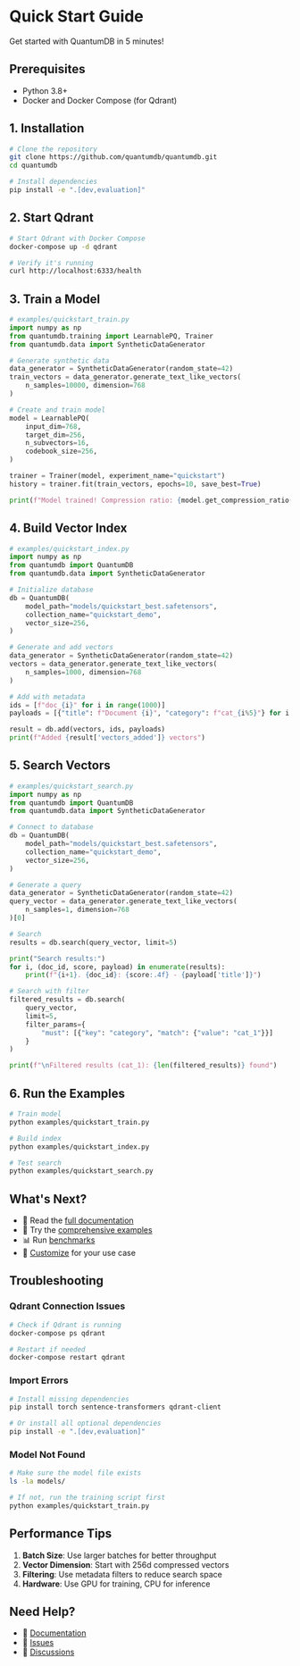 # Quick Start Guide

Get started with QuantumDB in 5 minutes!

## Prerequisites

- Python 3.8+
- Docker and Docker Compose (for Qdrant)

## 1. Installation

```bash
# Clone the repository
git clone https://github.com/quantumdb/quantumdb.git
cd quantumdb

# Install dependencies
pip install -e ".[dev,evaluation]"
```

## 2. Start Qdrant

```bash
# Start Qdrant with Docker Compose
docker-compose up -d qdrant

# Verify it's running
curl http://localhost:6333/health
```

## 3. Train a Model

```python
# examples/quickstart_train.py
import numpy as np
from quantumdb.training import LearnablePQ, Trainer
from quantumdb.data import SyntheticDataGenerator

# Generate synthetic data
data_generator = SyntheticDataGenerator(random_state=42)
train_vectors = data_generator.generate_text_like_vectors(
    n_samples=10000, dimension=768
)

# Create and train model
model = LearnablePQ(
    input_dim=768,
    target_dim=256,
    n_subvectors=16,
    codebook_size=256,
)

trainer = Trainer(model, experiment_name="quickstart")
history = trainer.fit(train_vectors, epochs=10, save_best=True)

print(f"Model trained! Compression ratio: {model.get_compression_ratio():.1f}x")
```

## 4. Build Vector Index

```python
# examples/quickstart_index.py
import numpy as np
from quantumdb import QuantumDB
from quantumdb.data import SyntheticDataGenerator

# Initialize database
db = QuantumDB(
    model_path="models/quickstart_best.safetensors",
    collection_name="quickstart_demo",
    vector_size=256,
)

# Generate and add vectors
data_generator = SyntheticDataGenerator(random_state=42)
vectors = data_generator.generate_text_like_vectors(
    n_samples=1000, dimension=768
)

# Add with metadata
ids = [f"doc_{i}" for i in range(1000)]
payloads = [{"title": f"Document {i}", "category": f"cat_{i%5}"} for i in range(1000)]

result = db.add(vectors, ids, payloads)
print(f"Added {result['vectors_added']} vectors")
```

## 5. Search Vectors

```python
# examples/quickstart_search.py
import numpy as np
from quantumdb import QuantumDB
from quantumdb.data import SyntheticDataGenerator

# Connect to database
db = QuantumDB(
    model_path="models/quickstart_best.safetensors",
    collection_name="quickstart_demo",
    vector_size=256,
)

# Generate a query
data_generator = SyntheticDataGenerator(random_state=42)
query_vector = data_generator.generate_text_like_vectors(
    n_samples=1, dimension=768
)[0]

# Search
results = db.search(query_vector, limit=5)

print("Search results:")
for i, (doc_id, score, payload) in enumerate(results):
    print(f"{i+1}. {doc_id}: {score:.4f} - {payload['title']}")

# Search with filter
filtered_results = db.search(
    query_vector,
    limit=5,
    filter_params={
        "must": [{"key": "category", "match": {"value": "cat_1"}}]
    }
)

print(f"\nFiltered results (cat_1): {len(filtered_results)} found")
```

## 6. Run the Examples

```bash
# Train model
python examples/quickstart_train.py

# Build index
python examples/quickstart_index.py

# Test search
python examples/quickstart_search.py
```

## What's Next?

- 📖 Read the [full documentation](README.md)
- 🧪 Try the [comprehensive examples](examples/)
- 📊 Run [benchmarks](examples/03_search.py)
- 🔧 [Customize](README.md#api-reference) for your use case

## Troubleshooting

### Qdrant Connection Issues

```bash
# Check if Qdrant is running
docker-compose ps qdrant

# Restart if needed
docker-compose restart qdrant
```

### Import Errors

```bash
# Install missing dependencies
pip install torch sentence-transformers qdrant-client

# Or install all optional dependencies
pip install -e ".[dev,evaluation]"
```

### Model Not Found

```bash
# Make sure the model file exists
ls -la models/

# If not, run the training script first
python examples/quickstart_train.py
```

## Performance Tips

1. **Batch Size**: Use larger batches for better throughput
2. **Vector Dimension**: Start with 256d compressed vectors
3. **Filtering**: Use metadata filters to reduce search space
4. **Hardware**: Use GPU for training, CPU for inference

## Need Help?

- 📖 [Documentation](README.md)
- 🐛 [Issues](https://github.com/quantumdb/quantumdb/issues)
- 💬 [Discussions](https://github.com/quantumdb/quantumdb/discussions)
